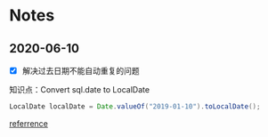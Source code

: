 # Notes

## 2020-06-10
-[x] 解决过去日期不能自动重复的问题

知识点：Convert sql.date to LocalDate

```java
LocalDate localDate = Date.valueOf("2019-01-10").toLocalDate();
```

[referrence](https://www.baeldung.com/java-convert-localdate-sql-date) 
